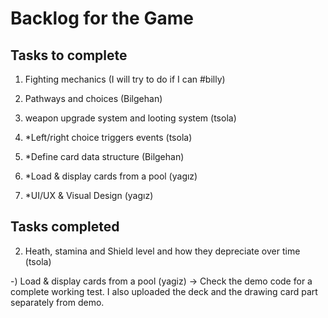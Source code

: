 # Backlog for the Game

## Tasks to complete
1) Fighting mechanics (I will try to do if I can #billy)

3) Pathways and choices (Bilgehan)
4) weapon upgrade system and looting system (tsola)
5) *Left/right choice triggers events (tsola)
6) *Define card data structure (Bilgehan)
7) *Load & display cards from a pool (yagız)
8) *UI/UX & Visual Design (yagız)



## Tasks completed
2) Heath, stamina and Shield level and how they depreciate over time (tsola)

-) Load & display cards from a pool (yagiz) -> Check the demo code for a complete working test. I also uploaded the deck and the drawing card part separately from demo.
